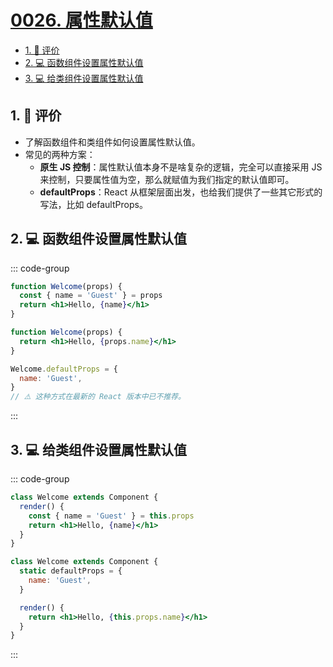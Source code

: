 # [0026. 属性默认值](https://github.com/tnotesjs/TNotes.react/tree/main/notes/0026.%20%E5%B1%9E%E6%80%A7%E9%BB%98%E8%AE%A4%E5%80%BC)

<!-- region:toc -->

- [1. 🫧 评价](#1--评价)
- [2. 💻 函数组件设置属性默认值](#2--函数组件设置属性默认值)
- [3. 💻 给类组件设置属性默认值](#3--给类组件设置属性默认值)

<!-- endregion:toc -->

## 1. 🫧 评价

- 了解函数组件和类组件如何设置属性默认值。
- 常见的两种方案：
  - **原生 JS 控制**：属性默认值本身不是啥复杂的逻辑，完全可以直接采用 JS 来控制，只要属性值为空，那么就赋值为我们指定的默认值即可。
  - **defaultProps**：React 从框架层面出发，也给我们提供了一些其它形式的写法，比如 defaultProps。

## 2. 💻 函数组件设置属性默认值

::: code-group

```jsx [JS 控制]
function Welcome(props) {
  const { name = 'Guest' } = props
  return <h1>Hello, {name}</h1>
}
```

```jsx [defaultProps]
function Welcome(props) {
  return <h1>Hello, {props.name}</h1>
}

Welcome.defaultProps = {
  name: 'Guest',
}
// ⚠️ 这种方式在最新的 React 版本中已不推荐。
```

:::

## 3. 💻 给类组件设置属性默认值

::: code-group

```jsx [JS 控制]
class Welcome extends Component {
  render() {
    const { name = 'Guest' } = this.props
    return <h1>Hello, {name}</h1>
  }
}
```

```jsx [defaultProps]
class Welcome extends Component {
  static defaultProps = {
    name: 'Guest',
  }

  render() {
    return <h1>Hello, {this.props.name}</h1>
  }
}
```

:::
